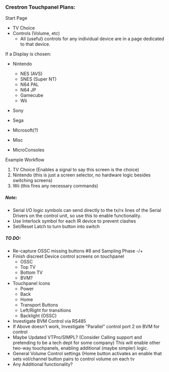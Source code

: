 ### Crestron Touchpanel Plans:


Start Page

* TV Choice
* Controls (Volume, etc)
	- All (useful) controls for any individual device are in a page dedicated to that device.
	
If a Display is chosen:

* Nintendo
	* NES (AVS)
	* SNES (Super NT)
	* N64 PAL
	* N64 JP
	* Gamecube
	* Wii

* Sony
* Sega
* Microsoft(?)
* Misc
* MicroConsoles
		

Example Workflow

1. TV Choice	(Enables a signal to say this screen is the choice)
2. Nintendo 	(this is just a screen selector, no hardware logic besides switching screens)
3. Wii 			(this fires any necessary commands)

		
##### Note:

* Serial I/O logic symbols can send directly to the tx/rx lines of the Serial Drivers on the control unit, so use this to enable functionality.
* Use Interlock symbol for each IR device to prevent clashes
* Set/Reset Latch to turn button into switch

##### TO DO:
 
* Re-capture OSSC missing buttons #8 and Sampling Phase -/+
* Finish discreet Device control screens on touchpanel
   * OSSC
   * Top TV
   * Bottom TV
   * BVM?
* Touchpanel Icons
   * Power
   * Back
   * Home
   * Transport Buttons
   * Left/Right for transitions
   * Backlight (OSSC)
* Investigate BVM Control via RS485
* If Above doesn't work, Investigate "Parallel" control port 2 on BVM for control
* Maybe Updated VTPro/SIMPL? (Consider Calling support and pretending to be a tech dept for some company) This will enable other two-way touchpanels, enabling additional (maybe simpler) logic.
* General Volume Control settings (Home button activates an enable that sets vol/channel button pairs to control volume on each tv
* Any Additional functionality?
